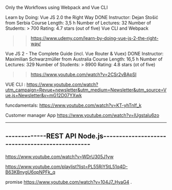 Only the Workflows using Webpack and Vue CLI


Learn by Doing: Vue JS 2.0 the Right Way  DONE
Instructor: Dejan Stošić  from Serbia
 Course Length: 3,5 h
 Number of Lectures: 32
 Number of Students: > 700
 Rating: 4.7 stars (out of five)
Vue CLI and Webpack
>>  https://www.udemy.com/learn-by-doing-vue-js-2-the-right-way/


Vue JS 2 - The Complete Guide (incl. Vue Router & Vuex)  DONE
Instructor: Maximilian Schwarzmüller  from Australia
 Course Length: 16,5 h
 Number of Lectures: 329
 Number of Students: > 8900
 Rating: 4.8 stars (ot of five)
>> https://www.youtube.com/watch?v=2CSr2vBApSI



VUE CLI :
https://www.youtube.com/watch?utm_campaign=Revue+newsletter&utm_medium=Newsletter&utm_source=Vue.js+Newsletter&v=mG12D07YXwk


funcdamentals:
https://www.youtube.com/watch?v=KT-yhTnIf_k


Customer manager App
https://www.youtube.com/watch?v=IUgstalu6zo

----------------------------------------------------------------------------
-------------REST API Node.js-----------------------------------------------
----------------------------------------------------------------------------

https://www.youtube.com/watch?v=WDrU305J1yw

https://www.youtube.com/playlist?list=PL55RiY5tL51q4D-B63KBnygU6opNPFk_q

promise
https://www.youtube.com/watch?v=104J7_HyaG4
.
